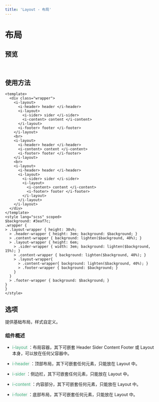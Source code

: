 ```yaml
---
title: 'Layout - 布局'
---
```

# 布局
## 预览
&nbsp;
<ClientOnly>
    <layout-demo></layout-demo>
</ClientOnly>
## 使用方法
```vue
<template>
  <div class="wrapper">
    <i-layout>
      <i-header> header </i-header>
      <i-layout>
        <i-sider> sider </i-sider>
        <i-content> content </i-content>
      </i-layout>
      <i-footer> footer </i-footer>
    </i-layout>
    <br>
    <i-layout>
      <i-header> header </i-header>
      <i-content> content </i-content>
      <i-footer> footer </i-footer>
    </i-layout>
    <br>
    <i-layout>
      <i-header> header </i-header>
      <i-layout>
        <i-sider> sider </i-sider>
        <i-layout>
          <i-content> content </i-content>
          <i-footer> footer </i-footer>
        </i-layout>
      </i-layout>
    </i-layout>
  </div>
</template>
<style lang="scss" scoped>
$background: #3eaf7c;
.wrapper {
> .layout-wrapper { height: 30vh;
  > .header-wrapper { height: 3em; background: $background; }
  > .content-wrapper { background: lighten($background, 40%); }
  > .layout-wrapper { height: 6em;
    > .sider-wrapper { width: 3em; background: lighten($background, 15%); }
    > .content-wrapper { background: lighten($background, 40%); }
    > .layout-wrapper{
      > .content-wrapper{ background: lighten($background, 40%); }
      > .footer-wrapper { background: $background; }
    }
  }
  > .footer-wrapper { background: $background; }
}
}
</style>
```

## 选项
提供基础布局，样式自定义。
### 组件概述
- <span style='color:#3eaf7c;background-color:#F8F8F8'> i-layout </span>：布局容器，其下可嵌套 Header Sider Content Footer 或 Layout 本身，可以放在任何父容器中。

- <span style='color:#3eaf7c;background-color:#F8F8F8'> i-header </span>：顶部布局，其下可嵌套任何元素，只能放在 Layout 中。

- <span style='color:#3eaf7c;background-color:#F8F8F8'> i-sider </span>：侧边栏，其下可嵌套任何元素，只能放在 Layout 中。

- <span style='color:#3eaf7c;background-color:#F8F8F8'> i-content </span>：内容部分，其下可嵌套任何元素，只能放在 Layout 中。

- <span style='color:#3eaf7c;background-color:#F8F8F8'> i-footer </span>：底部布局，其下可嵌套任何元素，只能放在 Layout 中。

